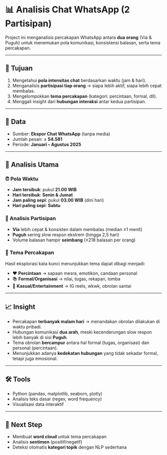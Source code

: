 # 📊 Analisis Chat WhatsApp (2 Partisipan)

Project ini menganalisis percakapan WhatsApp antara **dua orang** (Via & Puguh) 
untuk menemukan pola komunikasi, konsistensi balasan, serta tema percakapan.

---

## 🎯 Tujuan
1. Mengetahui **pola intensitas chat** berdasarkan waktu (jam & hari).  
2. Menganalisis **partisipasi tiap orang** → siapa lebih aktif, siapa lebih cepat membalas.  
3. Mengelompokkan **tema percakapan** (kategori: percintaan, formal, dll).  
4. Menggali insight dari **hubungan interaksi** antar kedua partisipan.  

---

## 📂 Data
- Sumber: **Ekspor Chat WhatsApp** (tanpa media)  
- Jumlah pesan: ± **54.581**  
- Periode: **Januari – Agustus 2025**  

---

## 🔎 Analisis Utama

### ⏰ Pola Waktu
- **Jam tersibuk**: pukul **21.00 WIB**  
- **Hari tersibuk**: **Senin & Jumat**  
- **Jam paling sepi**: pukul **03.00 WIB** (dini hari)  
- **Hari paling sepi**: **Sabtu**  

### 👥 Analisis Partisipan
- **Via** lebih cepat & konsisten dalam membalas (median ±1 menit)  
- **Puguh** sering slow respon ekstrem (hingga 2,5 hari)  
- Volume balasan hampir **seimbang** (±218 balasan per orang)  

### 💬 Tema Percakapan
Hasil eksplorasi kata kunci menunjukkan tema dapat dibagi menjadi:
- ❤️ **Percintaan** → sapaan mesra, emotikon, candaan personal  
- 📚 **Formal/Organisasi** → nilai, tugas, rekapan, lomba  
- 🎉 **Kasual/Entertainment** → IG reels, wkwk, obrolan santai  

---

## 📈 Insight
- Percakapan **terbanyak malam hari** → menandakan obrolan dilakukan di waktu pribadi.  
- Hubungan komunikasi **dua arah**, meski kecenderungan slow respon lebih banyak di sisi **Puguh**.  
- Tema obrolan **bercampur** antara hal formal (tugas, organisasi) dan personal (percintaan).  
- Menunjukkan adanya **kedekatan hubungan** yang tidak sekadar formal, tetapi juga emosional.  

---

## 🛠️ Tools
- Python (pandas, matplotlib, seaborn, plotly)  
- Analisis teks dasar (regex, word frequency)  
- Visualisasi data interaktif  

---

## 📌 Next Step
- Membuat **word cloud** untuk tema percakapan  
- Analisis **sentimen** (positif/negatif)  
- Deteksi otomatis **kategori topik** dengan NLP sederhana  

